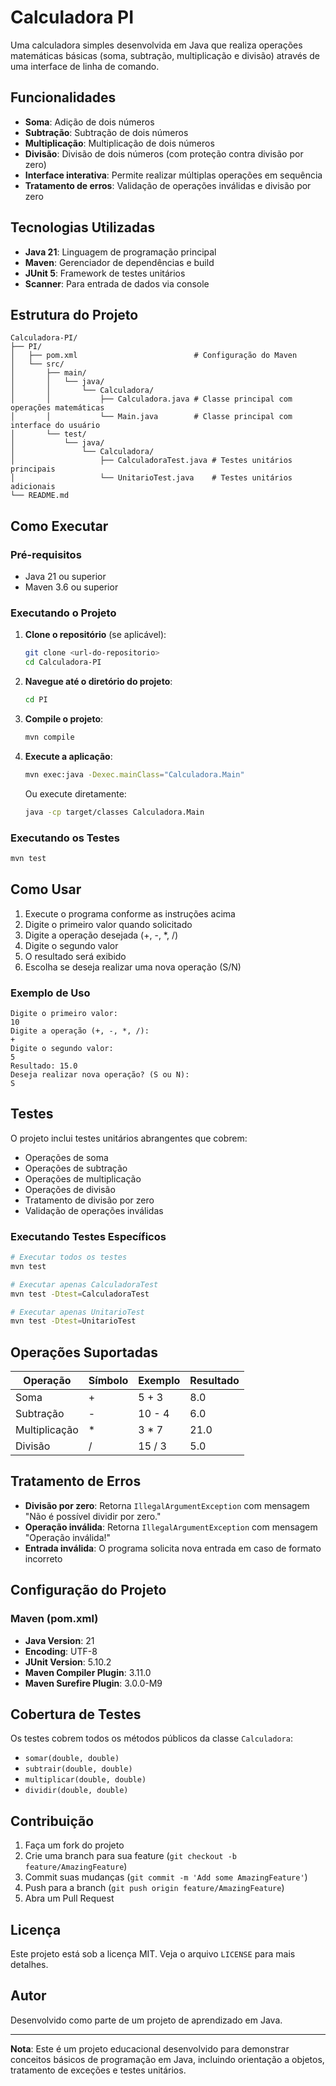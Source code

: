 # Calculadora PI

Uma calculadora simples desenvolvida em Java que realiza operações matemáticas básicas (soma, subtração, multiplicação e divisão) através de uma interface de linha de comando.

## Funcionalidades

- **Soma**: Adição de dois números
- **Subtração**: Subtração de dois números  
- **Multiplicação**: Multiplicação de dois números
- **Divisão**: Divisão de dois números (com proteção contra divisão por zero)
- **Interface interativa**: Permite realizar múltiplas operações em sequência
- **Tratamento de erros**: Validação de operações inválidas e divisão por zero

## Tecnologias Utilizadas

- **Java 21**: Linguagem de programação principal
- **Maven**: Gerenciador de dependências e build
- **JUnit 5**: Framework de testes unitários
- **Scanner**: Para entrada de dados via console

## Estrutura do Projeto

```
Calculadora-PI/
├── PI/
│   ├── pom.xml                          # Configuração do Maven
│   └── src/
│       ├── main/
│       │   └── java/
│       │       └── Calculadora/
│       │           ├── Calculadora.java # Classe principal com operações matemáticas
│       │           └── Main.java        # Classe principal com interface do usuário
│       └── test/
│           └── java/
│               └── Calculadora/
│                   ├── CalculadoraTest.java # Testes unitários principais
│                   └── UnitarioTest.java    # Testes unitários adicionais
└── README.md
```

## Como Executar

### Pré-requisitos

- Java 21 ou superior
- Maven 3.6 ou superior

### Executando o Projeto

1. **Clone o repositório** (se aplicável):
   ```bash
   git clone <url-do-repositorio>
   cd Calculadora-PI
   ```

2. **Navegue até o diretório do projeto**:
   ```bash
   cd PI
   ```

3. **Compile o projeto**:
   ```bash
   mvn compile
   ```

4. **Execute a aplicação**:
   ```bash
   mvn exec:java -Dexec.mainClass="Calculadora.Main"
   ```

   Ou execute diretamente:
   ```bash
   java -cp target/classes Calculadora.Main
   ```

### Executando os Testes

```bash
mvn test
```

## Como Usar

1. Execute o programa conforme as instruções acima
2. Digite o primeiro valor quando solicitado
3. Digite a operação desejada (+, -, *, /)
4. Digite o segundo valor
5. O resultado será exibido
6. Escolha se deseja realizar uma nova operação (S/N)

### Exemplo de Uso

```
Digite o primeiro valor:
10
Digite a operação (+, -, *, /):
+
Digite o segundo valor:
5
Resultado: 15.0
Deseja realizar nova operação? (S ou N):
S
```

## Testes

O projeto inclui testes unitários abrangentes que cobrem:

- Operações de soma
- Operações de subtração  
- Operações de multiplicação
- Operações de divisão
- Tratamento de divisão por zero
- Validação de operações inválidas

### Executando Testes Específicos

```bash
# Executar todos os testes
mvn test

# Executar apenas CalculadoraTest
mvn test -Dtest=CalculadoraTest

# Executar apenas UnitarioTest  
mvn test -Dtest=UnitarioTest
```

## Operações Suportadas

| Operação | Símbolo | Exemplo | Resultado |
|----------|---------|---------|-----------|
| Soma | + | 5 + 3 | 8.0 |
| Subtração | - | 10 - 4 | 6.0 |
| Multiplicação | * | 3 * 7 | 21.0 |
| Divisão | / | 15 / 3 | 5.0 |

## Tratamento de Erros

- **Divisão por zero**: Retorna `IllegalArgumentException` com mensagem "Não é possível dividir por zero."
- **Operação inválida**: Retorna `IllegalArgumentException` com mensagem "Operação inválida!"
- **Entrada inválida**: O programa solicita nova entrada em caso de formato incorreto

## Configuração do Projeto

### Maven (pom.xml)

- **Java Version**: 21
- **Encoding**: UTF-8
- **JUnit Version**: 5.10.2
- **Maven Compiler Plugin**: 3.11.0
- **Maven Surefire Plugin**: 3.0.0-M9

## Cobertura de Testes

Os testes cobrem todos os métodos públicos da classe `Calculadora`:

- `somar(double, double)`
- `subtrair(double, double)`
- `multiplicar(double, double)`
- `dividir(double, double)`

## Contribuição

1. Faça um fork do projeto
2. Crie uma branch para sua feature (`git checkout -b feature/AmazingFeature`)
3. Commit suas mudanças (`git commit -m 'Add some AmazingFeature'`)
4. Push para a branch (`git push origin feature/AmazingFeature`)
5. Abra um Pull Request

## Licença

Este projeto está sob a licença MIT. Veja o arquivo `LICENSE` para mais detalhes.

## Autor

Desenvolvido como parte de um projeto de aprendizado em Java.

---

**Nota**: Este é um projeto educacional desenvolvido para demonstrar conceitos básicos de programação em Java, incluindo orientação a objetos, tratamento de exceções e testes unitários.
